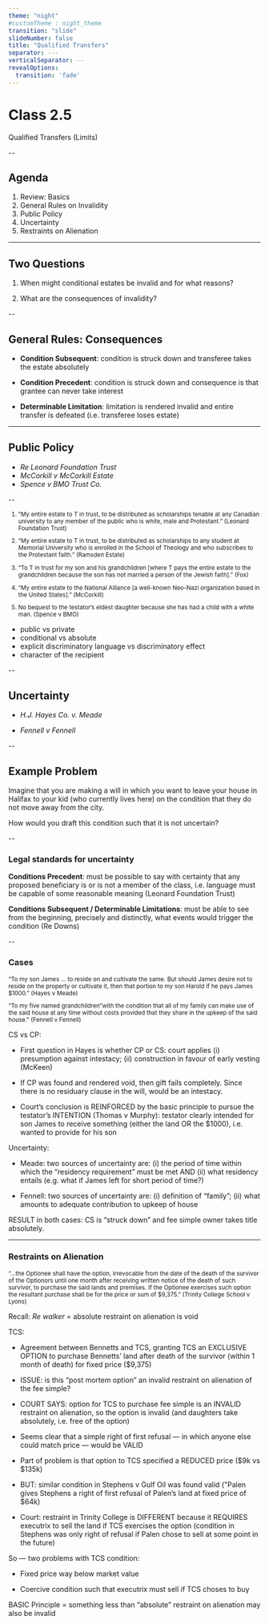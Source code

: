 ```yaml
---
theme: "night"
#customTheme : night_theme
transition: "slide"
slideNumber: false
title: "Qualified Transfers"
separator: ---
verticalSeparator: --
revealOptions:
  transition: 'fade'
---
```


# Class 2.5

Qualified Transfers (Limits)

--

## Agenda

1. Review: Basics
2. General Rules on Invalidity
3. Public Policy
4. Uncertainty
5. Restraints on Alienation

---

## Two Questions

1. When might conditional estates be invalid and for what reasons?

2. What are the consequences of invalidity?

--

## General Rules: Consequences

- **Condition Subsequent**: condition is struck down and transferee takes the estate absolutely

- **Condition Precedent**: condition is struck down and consequence is that grantee can never take interest

- **Determinable Limitation**: limitation is rendered invalid and entire transfer is defeated (i.e. transferee loses estate)

---

## Public Policy

- *Re Leonard Foundation Trust*
- *McCorkill v McCorkill Estate*
- *Spence v BMO Trust Co.*

--

<small>

1. “My entire estate to T in trust, to be distributed as scholarships tenable at any Canadian university to any member of the public who is white, male and Protestant.” (Leonard Foundation Trust)

2. “My entire estate to T in trust, to be distributed as scholarships to any student at Memorial University who is enrolled in the School of Theology and who subscribes to the Protestant faith.” (Ramsden Estate)

3. “To T in trust for my son and his grandchildren [where T pays the entire estate to the grandchildren because the son has not married a person of the Jewish faith].” (Fox)

4. “My entire estate to the National Alliance [a well-known Neo-Nazi organization based in the United States].” (McCorkill)

5. No bequest to the testator’s eldest daughter because she has had a child with a white man. (Spence v BMO)

</small>

<aside class="notes">

- public vs private
- conditional vs absolute
- explicit discriminatory language vs discriminatory effect
- character of the recipient

</aside>

--

## Uncertainty

- *H.J. Hayes Co. v. Meade*

- *Fennell v Fennell* 

--

## Example Problem

Imagine that you are making a will in which you want to leave your house in Halifax to your kid (who currently lives here) on the condition that they do not move away from the city.

How would you draft this condition such that it is not uncertain?

--

### Legal standards for uncertainty

**Conditions Precedent**: must be possible to say with certainty that any proposed beneficiary is or is not a member of the class, i.e. language must be capable of some reasonable meaning (Leonard Foundation Trust)

**Conditions Subsequent / Determinable Limitations**: must be able to see from the beginning, precisely and distinctly, what events would trigger the condition (Re Downs)

--

### Cases

<small>

“To my son James … to reside on and cultivate the same. But should James desire not to reside on the property or cultivate it, then that portion to my son Harold if he pays James $1000.” (Hayes v Meade)

“To my five named grandchildren”with the condition that all of my family can make use of the said house at any time without costs provided that they share in the upkeep of the said house." (Fennell v Fennell)

</small>

<aside class="notes">

CS vs CP:

- First question in Hayes is whether CP or CS: court applies (i) presumption against intestacy; (ii) construction in favour of early vesting (McKeen)

- If CP was found and rendered void, then gift fails completely. Since there is no residuary clause in the will, would be an intestacy.

- Court’s conclusion is REINFORCED by the basic principle to pursue the testator’s INTENTION (Thomas v Murphy): testator clearly intended for son James to receive something (either the land OR the $1000), i.e. wanted to provide for his son

Uncertainty:

- Meade: two sources of uncertainty are: (i) the period of time within which the “residency requirement” must be met AND (ii) what residency entails (e.g. what if James left for short period of time?)

- Fennell: two sources of uncertainty are: (i) definition of “family”; (ii) what amounts to adequate contribution to upkeep of house

RESULT in both cases: CS is “struck down” and fee simple owner takes title absolutely.

</aside>

---

### Restraints on Alienation

<small>

“…the Optionee shall have the option, irrevocable from the date of the death of the survivor of the Optionors until one month after receiving written notice of the death of such survivor, to purchase the said lands and premises. If the Optionee exercises such option the resultant purchase shall be for the price or sum of $9,375.” (Trinity College School v Lyons)

</small>

<aside class="notes">

Recall: *Re walker* = absolute restraint on alienation is void

TCS:

- Agreement between Bennetts and TCS, granting TCS an EXCLUSIVE OPTION to purchase Bennetts’ land after death of the survivor (within 1 month of death) for fixed price ($9,375)

- ISSUE: is this “post mortem option” an invalid restraint on alienation of the fee simple?

- COURT SAYS: option for TCS to purchase fee simple is an INVALID restraint on alienation, so the option is invalid (and daughters take absolutely, i.e. free of the option)

- Seems clear that a simple right of first refusal — in which anyone else could match price — would be VALID

- Part of problem is that option to TCS specified a REDUCED price ($9k vs $135k)

- BUT: similar condition in Stephens v Gulf Oil was found valid ("Palen gives Stephens a right of first refusal of Palen’s land at fixed price of $64k)

- Court: restraint in Trinity College is DIFFERENT because it REQUIRES executrix to sell the land if TCS exercises the option (condition in Stephens was only right of refusal if Palen chose to sell at some point in the future)

So — two problems with TCS condition:

- Fixed price way below market value 

- Coercive condition such that executrix must sell if TCS choses to buy 

BASIC Principle = something less than “absolute” restraint on alienation may also be invalid

</aside>